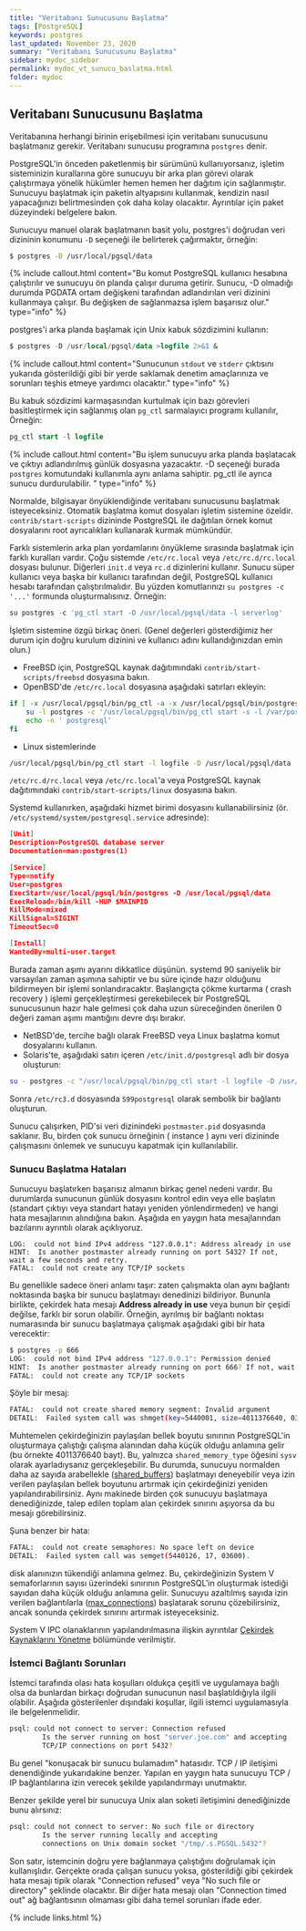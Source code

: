 ```yaml
---
title: "Veritabanı Sunucusunu Başlatma"
tags: [PostgreSQL]
keywords: postgres
last_updated: November 23, 2020
summary: "Veritabanı Sunucusunu Başlatma"
sidebar: mydoc_sidebar
permalink: mydoc_vt_sunucu_baslatma.html
folder: mydoc
---
```


## Veritabanı Sunucusunu Başlatma

Veritabanına herhangi birinin erişebilmesi için veritabanı sunucusunu başlatmanız gerekir. Veritabanı sunucusu programına `postgres` denir.

PostgreSQL'in önceden paketlenmiş bir sürümünü kullanıyorsanız, işletim sisteminizin kurallarına göre sunucuyu bir arka plan görevi olarak çalıştırmaya yönelik hükümler hemen hemen her dağıtım için sağlanmıştır. Sunucuyu başlatmak için paketin altyapısını kullanmak, kendizin nasıl yapacağınızı belirtmesinden çok daha kolay olacaktır. Ayrıntılar için paket düzeyindeki belgelere bakın.

Sunucuyu manuel olarak başlatmanın basit yolu, postgres'i doğrudan veri dizininin konumunu `-D` seçeneği ile belirterek çağırmaktır, örneğin:

```bash
$ postgres -D /usr/local/pgsql/data
```

{% include callout.html content="Bu komut PostgreSQL kullanıcı hesabına çalıştırılır ve sunucuyu ön planda çalışır duruma getirir. Sunucu, -D olmadığı durumda PGDATA ortam değişkeni tarafından adlandırılan veri dizinini kullanmaya çalışır. Bu değişken de sağlanmazsa işlem başarısız olur." type="info" %}

postgres'i arka planda başlamak için Unix kabuk sözdizimini kullanın:

```sql
$ postgres -D /usr/local/pgsql/data >logfile 2>&1 &
```

{% include callout.html content="Sunucunun `stdout` ve `stderr` çıktısını yukarıda gösterildiği gibi bir yerde saklamak denetim amaçlarınıza ve sorunları teşhis etmeye yardımcı olacaktır." type="info" %}

Bu kabuk sözdizimi karmaşasından kurtulmak için bazı görevleri basitleştirmek için sağlanmış olan `pg_ctl` sarmalayıcı programı kullanılır, Örneğin:

```sql
pg_ctl start -l logfile
```

{% include callout.html content="Bu işlem sunucuyu arka planda başlatacak ve çıktıyı adlandırılmış günlük dosyasına yazacaktır. -D seçeneği burada `postgres` komutundaki kullanımla aynı anlama sahiptir. pg_ctl ile ayrıca sunucu durdurulabilir. " type="info" %}

Normalde, bilgisayar önyüklendiğinde veritabanı sunucusunu başlatmak isteyeceksiniz. Otomatik başlatma komut dosyaları işletim sistemine özeldir. `contrib/start-scripts` dizininde PostgreSQL ile dağıtılan örnek komut dosyalarını root ayrıcalıkları kullanarak kurmak mümkündür.

Farklı sistemlerin arka plan yordamlarını önyükleme sırasında başlatmak için farklı kuralları vardır. Çoğu sistemde `/etc/rc.local` veya `/etc/rc.d/rc.local` dosyası bulunur. Diğerleri `init.d` veya `rc.d` dizinlerini kullanır. Sunucu süper kullanıcı veya başka bir kullanıcı tarafından değil, PostgreSQL kullanıcı hesabı tarafından çalıştırılmalıdır. Bu yüzden komutlarınızı `su postgres -c '...'` formunda oluşturmalısınız. Örneğin:

```sql
su postgres -c 'pg_ctl start -D /usr/local/pgsql/data -l serverlog'
```

İşletim sistemine özgü birkaç öneri. (Genel değerleri gösterdiğimiz her durum için doğru kurulum dizinini ve kullanıcı adını kullandığınızdan emin olun.)

- FreeBSD için, PostgreSQL kaynak dağıtımındaki `contrib/start-scripts/freebsd` dosyasına bakın.
- OpenBSD'de `/etc/rc.local` dosyasına aşağıdaki satırları ekleyin:

```bash
if [ -x /usr/local/pgsql/bin/pg_ctl -a -x /usr/local/pgsql/bin/postgres ]; then
    su -l postgres -c '/usr/local/pgsql/bin/pg_ctl start -s -l /var/postgresql/log -D /usr/local/pgsql/data'
    echo -n ' postgresql'
fi
```

- Linux sistemlerinde

```bash
/usr/local/pgsql/bin/pg_ctl start -l logfile -D /usr/local/pgsql/data
```

`/etc/rc.d/rc.local` veya `/etc/rc.local`'a veya PostgreSQL kaynak dağıtımındaki `contrib/start-scripts/linux` dosyasına bakın.

Systemd kullanırken, aşağıdaki hizmet birimi dosyasını kullanabilirsiniz (ör. `/etc/systemd/system/postgresql.service` adresinde):

```json
[Unit]
Description=PostgreSQL database server
Documentation=man:postgres(1)

[Service]
Type=notify
User=postgres
ExecStart=/usr/local/pgsql/bin/postgres -D /usr/local/pgsql/data
ExecReload=/bin/kill -HUP $MAINPID
KillMode=mixed
KillSignal=SIGINT
TimeoutSec=0

[Install]
WantedBy=multi-user.target
```

Burada zaman aşımı ayarını dikkatlice düşünün. systemd 90 saniyelik bir varsayılan zaman aşımına sahiptir ve bu süre içinde hazır olduğunu bildirmeyen bir işlemi sonlandıracaktır. Başlangıçta çökme kurtarma ( crash recovery ) işlemi gerçekleştirmesi gerekebilecek bir PostgreSQL sunucusunun hazır hale gelmesi çok daha uzun süreceğinden önerilen 0 değeri zaman aşımı mantığını devre dışı bırakır.

- NetBSD'de, tercihe bağlı olarak FreeBSD veya Linux başlatma komut dosyalarını kullanın.
- Solaris'te, aşağıdaki satırı içeren `/etc/init.d/postgresql` adlı bir dosya oluşturun:

```bash
su - postgres -c "/usr/local/pgsql/bin/pg_ctl start -l logfile -D /usr/local/pgsql/data"
```

Sonra `/etc/rc3.d` dosyasında `S99postgresql` olarak sembolik bir bağlantı oluşturun.

Sunucu çalışırken, PID'si veri dizinindeki `postmaster.pid` dosyasında saklanır. Bu, birden çok sunucu örneğinin ( instance ) aynı veri dizininde çalışmasını önlemek ve sunucuyu kapatmak için kullanılabilir.

### Sunucu Başlatma Hataları

Sunucuyu başlatırken başarısız almanın birkaç genel nedeni vardır. Bu durumlarda sunucunun günlük dosyasını kontrol edin veya elle başlatın (standart çıktıyı veya standart hatayı yeniden yönlendirmeden) ve hangi hata mesajlarının alındığına bakın. Aşağıda en yaygın hata mesajlarından bazılarını ayrıntılı olarak açıklıyoruz.

```text
LOG:  could not bind IPv4 address "127.0.0.1": Address already in use
HINT:  Is another postmaster already running on port 5432? If not, wait a few seconds and retry.
FATAL:  could not create any TCP/IP sockets
```

Bu genellikle sadece öneri anlamı taşır: zaten çalışmakta olan aynı bağlantı noktasında başka bir sunucu başlatmayı denedinizi bildiriyor. Bununla birlikte, çekirdek hata mesajı **Address already in use** veya bunun bir çeşidi değilse, farklı bir sorun olabilir. Örneğin, ayrılmış bir bağlantı noktası numarasında bir sunucu başlatmaya çalışmak aşağıdaki gibi bir hata verecektir:

```bash
$ postgres -p 666
LOG:  could not bind IPv4 address "127.0.0.1": Permission denied
HINT:  Is another postmaster already running on port 666? If not, wait a few seconds and retry.
FATAL:  could not create any TCP/IP sockets
```

Şöyle bir mesaj:

```bash
FATAL:  could not create shared memory segment: Invalid argument
DETAIL:  Failed system call was shmget(key=5440001, size=4011376640, 03600).
```

Muhtemelen çekirdeğinizin paylaşılan bellek boyutu sınırının PostgreSQL'in oluşturmaya çalıştığı çalışma alanından daha küçük olduğu anlamına gelir (bu örnekte 4011376640 bayt). Bu, yalnızca `shared_memory_type` öğesini `sysv` olarak ayarladıysanız gerçekleşebilir. Bu durumda, sunucuyu normalden daha az sayıda arabellekle ([shared_buffers]("")) başlatmayı deneyebilir veya izin verilen paylaşılan bellek boyutunu artırmak için çekirdeğinizi yeniden yapılandırabilirsiniz. Aynı makinede birden çok sunucuyu başlatmaya denediğinizde, talep edilen toplam alan çekirdek sınırını aşıyorsa da bu mesajı görebilirsiniz.

Şuna benzer bir hata:

```bash
FATAL:  could not create semaphores: No space left on device
DETAIL:  Failed system call was semget(5440126, 17, 03600).
```

disk alanınızın tükendiği anlamına gelmez. Bu, çekirdeğinizin System V semaforlarının sayısı üzerindeki sınırının PostgreSQL'in oluşturmak istediği sayıdan daha küçük olduğu anlamına gelir. Sunucuyu azaltılmış sayıda izin verilen bağlantılarla ([max_connections]("")) başlatarak sorunu çözebilirsiniz, ancak sonunda çekirdek sınırını artırmak isteyeceksiniz.

System V IPC olanaklarının yapılandırılmasına ilişkin ayrıntılar [Çekirdek Kaynaklarını Yönetme]("") bölümünde verilmiştir.

### İstemci Bağlantı Sorunları

İstemci tarafında olası hata koşulları oldukça çeşitli ve uygulamaya bağlı olsa da bunlardan birkaçı doğrudan sunucunun nasıl başlatıldığıyla ilgili olabilir. Aşağıda gösterilenler dışındaki koşullar, ilgili istemci uygulamasıyla ile belgelenmelidir.

```bash
psql: could not connect to server: Connection refused
        Is the server running on host "server.joe.com" and accepting
        TCP/IP connections on port 5432?
```

Bu genel "konuşacak bir sunucu bulamadım" hatasıdır. TCP / IP iletişimi denendiğinde yukarıdakine benzer. Yapılan en yaygın hata sunucuyu TCP / IP bağlantılarına izin verecek şekilde yapılandırmayı unutmaktır.

Benzer şekilde yerel bir sunucuya Unix alan soketi iletişimini denediğinizde bunu alırsınız:

```bash
psql: could not connect to server: No such file or directory
        Is the server running locally and accepting
        connections on Unix domain socket "/tmp/.s.PGSQL.5432"?
```

Son satır, istemcinin doğru yere bağlanmaya çalıştığını doğrulamak için kullanışlıdır. Gerçekte orada çalışan sunucu yoksa, gösterildiği gibi çekirdek hata mesajı tipik olarak "Connection refused" veya "No such file or directory" şeklinde olacaktır. Bir diğer hata mesajı olan "Connection timed out" ağ bağlantısının olmaması gibi daha temel sorunları ifade eder.

{% include links.html %}

